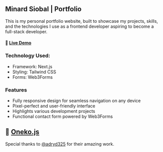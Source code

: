 ## Minard Siobal | Portfolio

This is my personal portfolio website, built to showcase my projects, skills, and the technologies I use as a frontend developer aspiring to become a full-stack developer.

#### 🔗 <a href="https://siobal-portfolio.vercel.app/" target="_blank">Live Demo</a>

### Technology Used:

- Framework: Next.js
- Styling: Tailwind CSS
- Forms: Web3Forms

### Features

- Fully responsive design for seamless navigation on any device
- Pixel-perfect and user-friendly interface
- Highlights various development projects
- Functional contact form powered by Web3Forms

## 🔗 <a href="https://github.com/adryd325/oneko.js">Oneko.js</a>

Special thanks to <a href="https://github.com/adryd325/">@adryd325<a/> for their amazing work.

